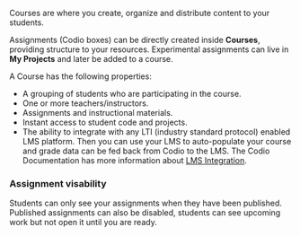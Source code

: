 Courses are where you create, organize and distribute content to your students.

Assignments (Codio boxes) can be directly created inside **Courses**, providing structure to your resources. Experimental assignments can live in **My Projects** and later be added to a course. 

A Course has the following properties:

- A grouping of students who are participating in the course.
- One or more teachers/instructors.
- Assignments and instructional materials.
- Instant access to student code and projects.
- The ability to integrate with any LTI (industry standard protocol) enabled LMS platform. Then you can use your LMS to auto-populate your course and grade data can be fed back from Codio to the LMS. The Codio Documentation has more information about [LMS Integration](https://docs.codio.com/courses/lti1_0/#lti-keys-and-urls).

### Assignment visability
Students can only see your assignments when they have been published. Published assignments can also be disabled, students can see upcoming work but not open it until you are ready.


